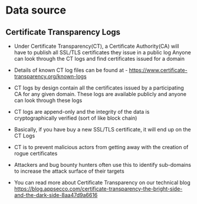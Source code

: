 # Data source 

## Certificate Transparency Logs

- Under Certificate Transparency(CT), a Certificate Authority(CA) will have to publish all SSL/TLS certificates they issue in a public log
Anyone can look through the CT logs and find certificates issued for a domain
- Details of known CT log files can be found at - https://www.certificate-transparency.org/known-logs
- CT logs by design contain all the certificates issued by a participating CA for any given domain. These logs are available publicly and anyone can look through these logs
- CT logs are append-only and the integrity of the data is cryptographically verified (sort of like block chain)
- Basically, if you have buy a new SSL/TLS certificate, it will end up on the CT Logs
- CT is to prevent malicious actors from getting away with the creation of rogue certificates 
- Attackers and bug bounty hunters often use this to identify sub-domains to increase the attack surface of their targets

- You can read more about Certificate Transparency on our technical blog https://blog.appsecco.com/certificate-transparency-the-bright-side-and-the-dark-side-8aa47d9a6616